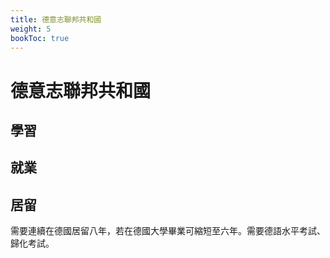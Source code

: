 ```yaml
---
title: 德意志聯邦共和國
weight: 5
bookToc: true
---
```


# 德意志聯邦共和國

## 學習


## 就業



## 居留

需要連續在德國居留八年，若在德國大學畢業可縮短至六年。需要德語水平考試、歸化考試。
